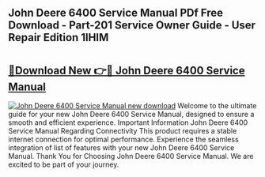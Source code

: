 ## John Deere 6400 Service Manual PDf Free Download - Part-201 Service Owner Guide - User Repair Edition 1lHIM

# <h2><a href="http://bc87089.oget.top/?id=John+Deere+6400+Service+Manual">🔗Download New 👉🔴 John Deere 6400 Service Manual</a></h2>

[![John Deere 6400 Service Manual new download](https://i.imgur.com/5g1atiW.png)](http://bc87089.oget.top/?id=John+Deere+6400+Service+Manual)
Welcome to the ultimate guide for your new John Deere 6400 Service Manual, designed to ensure a smooth and efficient experience. Important Information John Deere 6400 Service Manual Regarding Connectivity This product requires a stable internet connection for optimal performance. Experience the seamless integration of list of features with your new John Deere 6400 Service Manual. Thank You for Choosing John Deere 6400 Service Manual. We are excited to be part of your journey.
